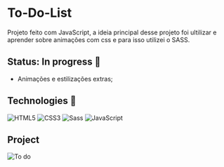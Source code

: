# To-Do-List
Projeto feito com JavaScript, a ideia principal desse projeto foi ultilizar e aprender sobre animações com css e para isso utilizei o SASS.

## Status: In progress 🚧

- Animações e estilizações extras;

## Technologies 🧰
<div>
  <img src="https://img.shields.io/badge/HTML5-E34F26?style=for-the-badge&logo=html5&logoColor=white" alt="HTML5"/>  
  <img src="https://img.shields.io/badge/CSS3-1572B6?style=for-the-badge&logo=css3&logoColor=white" alt="CSS3"/> 
  <img src="https://img.shields.io/badge/Sass-CC6699?style=for-the-badge&logo=sass&logoColor=white" alt="Sass"/> 
  <img src="https://img.shields.io/badge/JavaScript-323330?style=for-the-badge&logo=javascript&logoColor=F7DF1E" alt="JavaScript"/> 
</div>

## Project
![To do](https://github.com/EuEduardo01/To-Do-List/assets/128105446/561923d9-8a72-41ee-8271-e962433ee8b4)


